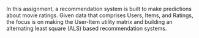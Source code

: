 In this assignment, a recommendation system is built to make predictions about movie ratings. Given data that comprises Users, Items, and Ratings, the focus is on making the User-Item utility matrix
and building an alternating least square (ALS) based recommendation systems.

